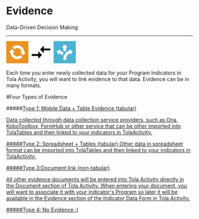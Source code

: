 # Evidence

Data-Driven Decision Making

---


  ![](images/sm_tola-activity-icon-orange.png)  ![](images/ic_compare_arrows_black_24dp_2x.png)  ![](images/sm_tola-tables-icon-blue.png) 

Each time you enter newly collected data for your Program Indicators in Tola Activity, you will want to link evidence to that data. Evidence can be in many formats.

#Four Types of Evidence

#####<u>Type 1: Mobile Data + Table Evidence (tabular)

Data collected through data collection service providers, such as Ona, KoboToolbox, FormHub or other service that can be  other imported into TolaTables and then linked to your indicators in TolaActivity. 

#####<u>Type 2: Spreadsheet + Tables (tabular)
Other data in spreadsheet format can be imported into TolaTables and then linked to your indicators in TolaActivity. 

#####<u>Type 3:Document link (non-tabular)

All other evidence documents will be entered into Tola Activity directly in the Document section of Tola Activity.  When entering your document, you will want to associate it with your indicator's Program so later it will be available in the Evidence section of the Indicator Data Form in Tola Activity.  

#####<u>Type 4: No Evidence :(
 
